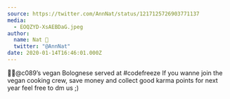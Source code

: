 ```yaml
---
source: https://twitter.com/AnnNat/status/1217125726903771137
media:
  - EOQZYD-XsAEBDaG.jpeg
author:
  name: Nat 🚂
  twitter: "@AnnNat"
date: 2020-01-14T16:46:01.000Z
---
```


👨‍🍳@c089’s vegan Bolognese served at #codefreeze
If you wanne join the vegan cooking crew, save money and collect good karma points for next year feel free to dm us ;)
